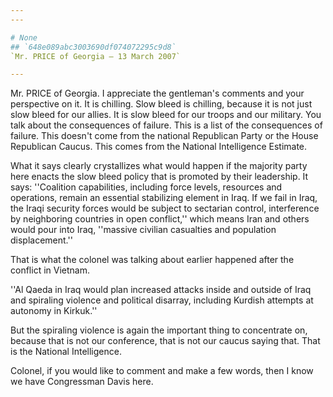 ```yaml
---
---

# None
## `648e089abc3003690df074072295c9d8`
`Mr. PRICE of Georgia — 13 March 2007`

---
```



Mr. PRICE of Georgia. I appreciate the gentleman's comments and your 
perspective on it. It is chilling. Slow bleed is chilling, because it 
is not just slow bleed for our allies. It is slow bleed for our troops 
and our military. You talk about the consequences of failure. This is a 
list of the consequences of failure. This doesn't come from the 
national Republican Party or the House Republican Caucus. This comes 
from the National Intelligence Estimate.

What it says clearly crystallizes what would happen if the majority 
party here enacts the slow bleed policy that is promoted by their 
leadership. It says: ''Coalition capabilities, including force levels, 
resources and operations, remain an essential stabilizing element in 
Iraq. If we fail in Iraq, the Iraqi security forces would be subject to 
sectarian control, interference by neighboring countries in open 
conflict,'' which means Iran and others would pour into Iraq, ''massive 
civilian casualties and population displacement.''

That is what the colonel was talking about earlier happened after the 
conflict in Vietnam.

''Al Qaeda in Iraq would plan increased attacks inside and outside of 
Iraq and spiraling violence and political disarray, including Kurdish 
attempts at autonomy in Kirkuk.''

But the spiraling violence is again the important thing to 
concentrate on, because that is not our conference, that is not our 
caucus saying that. That is the National Intelligence.

Colonel, if you would like to comment and make a few words, then I 
know we have Congressman Davis here.